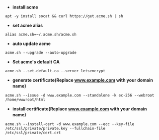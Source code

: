 - **install acme**
```
apt -y install socat && curl https://get.acme.sh | sh 
```
 - **set acme alias**
```
alias acme.sh=~/.acme.sh/acme.sh
```
- **auto update acme**
```
acme.sh --upgrade --auto-upgrade
```
- **Set acme's default CA**
```
acme.sh --set-default-ca --server letsencrypt
```
- **generate certificate(Replace www.example.com with your domain name）**
```
acme.sh --issue -d www.example.com --standalone -k ec-256 --webroot /home/wwwroot/html
```
- **install certificate(Replace www.example.com with your domain name）**
```
acme.sh --install-cert -d www.example.com --ecc --key-file /etc/ssl/private/private.key --fullchain-file /etc/ssl/private/cert.crt
```
